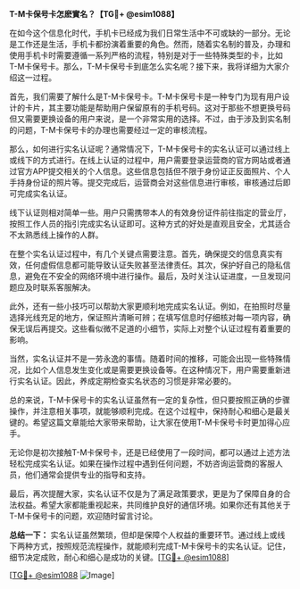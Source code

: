 **T-M卡保号卡怎麽實名？【TG💪+ @esim1088】**

在如今这个信息化时代，手机卡已经成为我们日常生活中不可或缺的一部分。无论是工作还是生活，手机卡都扮演着重要的角色。然而，随着实名制的普及，办理和使用手机卡时需要遵循一系列严格的流程，特别是对于一些特殊类型的卡，比如T-M卡保号卡。那么，T-M卡保号卡到底怎么实名呢？接下来，我将详细为大家介绍这一过程。

首先，我们需要了解什么是T-M卡保号卡。T-M卡保号卡是一种专门为现有用户设计的卡片，其主要功能是帮助用户保留原有的手机号码。这对于那些不想更换号码但又需要更换设备的用户来说，是一个非常实用的选择。不过，由于涉及到实名制的问题，T-M卡保号卡的办理也需要经过一定的审核流程。

那么，如何进行实名认证呢？通常情况下，T-M卡保号卡的实名认证可以通过线上或线下的方式进行。在线上认证的过程中，用户需要登录运营商的官方网站或者通过官方APP提交相关的个人信息。这些信息包括但不限于身份证正反面照片、个人手持身份证的照片等。提交完成后，运营商会对这些信息进行审核，审核通过后即可完成实名认证。

线下认证则相对简单一些。用户只需携带本人的有效身份证件前往指定的营业厅，按照工作人员的指引完成实名认证即可。这种方式的好处是直观且安全，尤其适合不太熟悉线上操作的人群。

在整个实名认证过程中，有几个关键点需要注意。首先，确保提交的信息真实有效，任何虚假信息都可能导致认证失败甚至法律责任。其次，保护好自己的隐私信息，避免在不安全的网络环境中进行操作。最后，及时关注认证进度，一旦发现问题应及时联系客服解决。

此外，还有一些小技巧可以帮助大家更顺利地完成实名认证。例如，在拍照时尽量选择光线充足的地方，保证照片清晰可辨；在填写信息时仔细核对每一项内容，确保无误后再提交。这些看似微不足道的小细节，实际上对整个认证过程有着重要的影响。

当然，实名认证并不是一劳永逸的事情。随着时间的推移，可能会出现一些特殊情况，比如个人信息发生变化或是需要更换设备等。在这种情况下，用户需要重新进行实名认证。因此，养成定期检查实名状态的习惯是非常必要的。

总的来说，T-M卡保号卡的实名认证虽然有一定的复杂性，但只要按照正确的步骤操作，并注意相关事项，就能够顺利完成。在这个过程中，保持耐心和细心是最关键的。希望这篇文章能给大家带来帮助，让大家在使用T-M卡保号卡时更加得心应手。

无论你是初次接触T-M卡保号卡，还是已经使用了一段时间，都可以通过上述方法轻松完成实名认证。如果在操作过程中遇到任何问题，不妨咨询运营商的客服人员，他们通常会提供专业的指导和支持。

最后，再次提醒大家，实名认证不仅是为了满足政策要求，更是为了保障自身的合法权益。希望大家都能重视起来，共同维护良好的通信环境。如果你还有其他关于T-M卡保号卡的问题，欢迎随时留言讨论。

**总结一下：** 实名认证虽然繁琐，但却是保障个人权益的重要环节。通过线上或线下两种方式，按照规范流程操作，就能顺利完成T-M卡保号卡的实名认证。记住，细节决定成败，耐心和细心是成功的关键。[[TG💪+ @esim1088](https://t.me/s/esim1088)]

[[TG💪+ @esim1088](https://t.me/s/esim1088) ![Image](https://i.postimg.cc/4NQfJmqS/Snipaste-2025-05-13-00-14-12.png)]